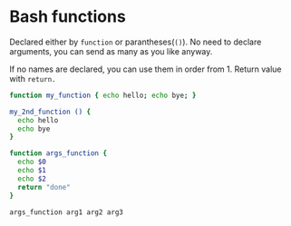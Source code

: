 # Bash functions

Declared either by `function` or parantheses(`()`). No need to declare arguments, you can send as many as you like anyway.

If no names are declared, you can use them in order from 1. Return value with `return.`

```bash
function my_function { echo hello; echo bye; }

my_2nd_function () {
  echo hello
  echo bye
}

function args_function {
  echo $0
  echo $1
  echo $2
  return "done"
}

args_function arg1 arg2 arg3
```
